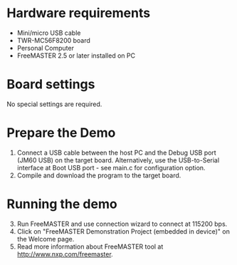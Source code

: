 Hardware requirements
=====================
- Mini/micro USB cable
- TWR-MC56F8200 board
- Personal Computer
- FreeMASTER 2.5 or later installed on PC

Board settings
============
No special settings are required.

Prepare the Demo
===============
1.  Connect a USB cable between the host PC and the Debug USB port (JM60 USB) on the target board.
    Alternatively, use the USB-to-Serial interface at Boot USB port - see main.c for configuration option.
2.  Compile and download the program to the target board.

Running the demo
================
3.  Run FreeMASTER and use connection wizard to connect at 115200 bps.
4.  Click on "FreeMASTER Demonstration Project (embedded in device)" on the Welcome page.
5.  Read more information about FreeMASTER tool at http://www.nxp.com/freemaster.
